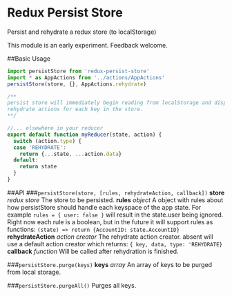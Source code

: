 # Redux Persist Store
Persist and rehydrate a redux store (to localStorage)

This module is an early experiment. Feedback welcome.

##Basic Usage
```js
import persistStore from 'redux-persist-store'
import * as AppActions from '../actions/AppActions'
persistStore(store, {}, AppActions.rehydrate)

/**
persist store will immediately begin reading from localStorage and dispatching 
rehydrate actions for each key in the store.
**/

//... elsewhere in your reducer
export default function myReducer(state, action) {
  switch (action.type) {
  case 'REHYDRATE':
    return {...state, ...action.data}
  default:
    return state
  }
}
```

##API
###`persistStore(store, [rules, rehydrateAction, callback])`
**store** *redux store* The store to be persisted.
**rules** *object* A object with rules about how persistStore should handle each keyspace of the app state. For example `rules = { user: false }` will result in the state.user being ignored. Right now each rule is a boolean, but in the future it will support rules as functions: `(state) => return {AccountID: state.AccountID}`
**rehydrateAction** *action creator* The rehydrate action creator. absent will use a default action creator which returns: `{ key, data, type: 'REHYDRATE}`
**callback** *function* Will be called after rehydration is finished.

###`persistStore.purge(keys)`
**keys** *array* An array of keys to be purged from local storage.

###`persistStore.purgeAll()`
Purges all keys.
